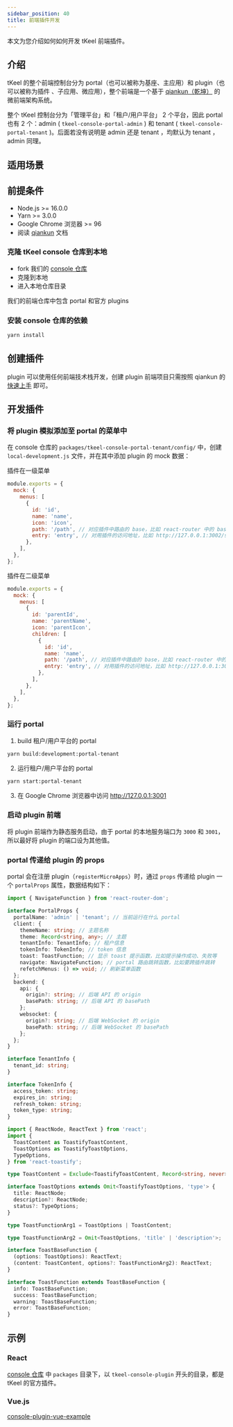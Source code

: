 ```yaml
---
sidebar_position: 40
title: 前端插件开发
---
```


本文为您介绍如何如何开发 tKeel 前端插件。

## 介绍

tKeel 的整个前端控制台分为 portal（也可以被称为基座、主应用）和 plugin（也可以被称为插件 、子应用、微应用），整个前端是一个基于 [qiankun（乾坤）](https://github.com/umijs/qiankun) 的微前端架构系统。

整个 tKeel 控制台分为「管理平台」和「租户/用户平台」 2 个平台，因此 portal 也有 2 个：admin ( `tkeel-console-portal-admin` ) 和 tenant ( `tkeel-console-portal-tenant` )。后面若没有说明是 admin 还是 tenant ，均默认为 tenant ，admin 同理。

## 适用场景

## 前提条件

- Node.js >= 16.0.0
- Yarn >= 3.0.0
- Google Chrome 浏览器 >= 96
- 阅读 [qiankun](https://github.com/umijs/qiankun) 文档

### 克隆 tKeel console 仓库到本地

- fork 我们的 [console 仓库](https://github.com/tkeel-io/console)
- 克隆到本地
- 进入本地仓库目录

我们的前端仓库中包含 portal 和官方 plugins

### 安装 console 仓库的依赖

```sh
yarn install
```

## 创建插件

plugin 可以使用任何前端技术栈开发，创建 plugin 前端项目只需按照 qiankun 的 [快速上手](https://qiankun.umijs.org/zh/guide/getting-started) 即可。

## 开发插件

### 将 plugin 模拟添加至 portal 的菜单中

在 console 仓库的 `packages/tkeel-console-portal-tenant/config/` 中，创建 `local-development.js` 文件，并在其中添加 plugin 的 mock 数据：

插件在一级菜单

```js
module.exports = {
  mock: {
    menus: [
      {
        id: 'id',
        name: 'name',
        icon: 'icon',
        path: '/path', // 对应插件中路由的 base，比如 react-router 中的 basename
        entry: 'entry', // 对用插件的访问地址，比如 http://127.0.0.1:3002/static/devices
      },
    ],
  },
};
```

插件在二级菜单

```js
module.exports = {
  mock: {
    menus: [
      {
        id: 'parentId',
        name: 'parentName',
        icon: 'parentIcon',
        children: [
          {
            id: 'id',
            name: 'name',
            path: '/path', // 对应插件中路由的 base，比如 react-router 中的 basename
            entry: 'entry', // 对用插件的访问地址，比如 http://127.0.0.1:3002/static/devices
          },
        ],
      },
    ],
  },
};
```

### 运行 portal

1. build 租户/用户平台的 portal

```sh
yarn build:development:portal-tenant
```

2. 运行租户/用户平台的 portal

```sh
yarn start:portal-tenant
```

3. 在 Google Chrome 浏览器中访问 <http://127.0.0.1:3001>

### 启动 plugin 前端

将 plugin 前端作为静态服务启动，由于 portal 的本地服务端口为 `3000` 和 `3001`，所以最好将 plugin 的端口设为其他值。

### portal 传递给 plugin 的 props

portal 会在注册 plugin（`registerMicroApps`）时，通过 `props` 传递给 plugin 一个 `portalProps` 属性，数据结构如下：

```ts
import { NavigateFunction } from 'react-router-dom';

interface PortalProps {
  portalName: 'admin' | 'tenant'; // 当前运行在什么 portal
  client: {
    themeName: string; // 主题名称
    theme: Record<string, any>; // 主题
    tenantInfo: TenantInfo; // 租户信息
    tokenInfo: TokenInfo; // token 信息
    toast: ToastFunction; // 显示 toast 提示函数，比如提示操作成功、失败等
    navigate: NavigateFunction; // portal 路由跳转函数，比如要跨插件跳转
    refetchMenus: () => void; // 刷新菜单函数
  };
  backend: {
    api: {
      origin?: string; // 后端 API 的 origin
      basePath: string; // 后端 API 的 basePath
    };
    websocket: {
      origin?: string; // 后端 WebSocket 的 origin
      basePath: string; // 后端 WebSocket 的 basePath
    };
  };
}
```

```ts
interface TenantInfo {
  tenant_id: string;
}
```

```ts
interface TokenInfo {
  access_token: string;
  expires_in: string;
  refresh_token: string;
  token_type: string;
}
```

```ts
import { ReactNode, ReactText } from 'react';
import {
  ToastContent as ToastifyToastContent,
  ToastOptions as ToastifyToastOptions,
  TypeOptions,
} from 'react-toastify';

type ToastContent = Exclude<ToastifyToastContent, Record<string, never>>;

interface ToastOptions extends Omit<ToastifyToastOptions, 'type'> {
  title: ReactNode;
  description?: ReactNode;
  status?: TypeOptions;
}

type ToastFunctionArg1 = ToastOptions | ToastContent;

type ToastFunctionArg2 = Omit<ToastOptions, 'title' | 'description'>;

interface ToastBaseFunction {
  (options: ToastOptions): ReactText;
  (content: ToastContent, options?: ToastFunctionArg2): ReactText;
}

interface ToastFunction extends ToastBaseFunction {
  info: ToastBaseFunction;
  success: ToastBaseFunction;
  warning: ToastBaseFunction;
  error: ToastBaseFunction;
}
```

## 示例

### React

[console 仓库](https://github.com/tkeel-io/console) 中 `packages` 目录下，以 `tkeel-console-plugin` 开头的目录，都是 tKeel 的官方插件。

### Vue.js

[console-plugin-vue-example](https://github.com/tkeel-io/console-plugin-vue-example)

